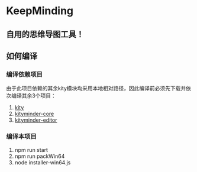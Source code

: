 # KeepMinding

## 自用的思维导图工具！

## 如何编译

### 编译依赖项目
由于此项目依赖的其余kity模块均采用本地相对路径，因此编译前必须先下载并依次编译其余3个项目：
1. [kity](https://github.com/Yuanuo/kity)
2. [kityminder-core](https://github.com/Yuanuo/kityminder-core)
3. [kityminder-editor](https://github.com/Yuanuo/kityminder-editor)

### 编译本项目
1. npm run start
2. npm run packWin64
3. node installer-win64.js
